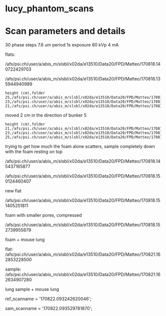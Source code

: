 # lucy_phantom_scans

# Scan parameters and details

30 phase steps
7.6 um period
1s exposure
80 kVp
4 mA

flats:

/afs/psi.ch/user/a/abis_m/slsbl/x02da/e13510/Data20/FPD/Matteo/170818.140722429703

/afs/psi.ch/user/a/abis_m/slsbl/x02da/e13510/Data20/FPD/Matteo/170818.135944940989

```
height (cm),folder
25,/afs/psi.ch/user/a/abis_m/slsbl/x02da/e13510/Data20/FPD/Matteo/170818.141645955425
23,/afs/psi.ch/user/a/abis_m/slsbl/x02da/e13510/Data20/FPD/Matteo/170818.142027148281
21,/afs/psi.ch/user/a/abis_m/slsbl/x02da/e13510/Data20/FPD/Matteo/170818.142346338932
```

moved 2 cm in the direction of bunker 5

```
height (cm),folder
21,/afs/psi.ch/user/a/abis_m/slsbl/x02da/e13510/Data20/FPD/Matteo/170818.142802538614
23,/afs/psi.ch/user/a/abis_m/slsbl/x02da/e13510/Data20/FPD/Matteo/170818.143141729355
25,/afs/psi.ch/user/a/abis_m/slsbl/x02da/e13510/Data20/FPD/Matteo/170818.143457923306
```


trying to get how much the foam alone scatters, sample completely down with the foam resting on top

/afs/psi.ch/user/a/abis_m/slsbl/x02da/e13510/Data20/FPD/Matteo/170818.145437165877

/afs/psi.ch/user/a/abis_m/slsbl/x02da/e13510/Data20/FPD/Matteo/170818.150124460407

new flat

/afs/psi.ch/user/a/abis_m/slsbl/x02da/e13510/Data20/FPD/Matteo/170818.151405251811

foam with smaller pores, compressed

/afs/psi.ch/user/a/abis_m/slsbl/x02da/e13510/Data20/FPD/Matteo/170818.152739955879

foam + mouse lung

flat: /afs/psi.ch/user/a/abis_m/slsbl/x02da/e13510/Data20/FPD/Matteo/170821.162853228500

sample: /afs/psi.ch/user/a/abis_m/slsbl/x02da/e13510/Data20/FPD/Matteo/170821.162634907280

lung sample + mouse lung

ref_scanname = '170822.093242620046';

sam_scanname = '170822.093529781870';
